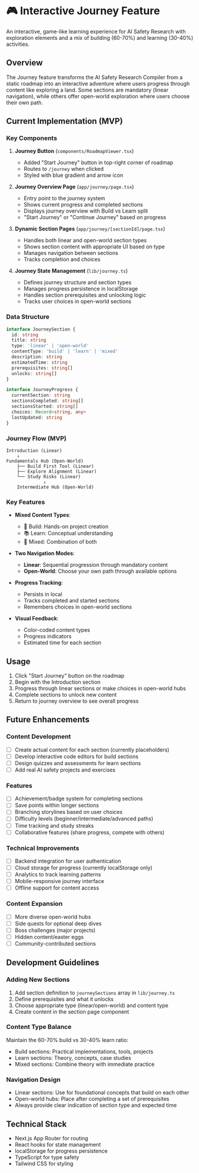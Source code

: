 # 🎮 Interactive Journey Feature

An interactive, game-like learning experience for AI Safety Research with exploration elements and a mix of building (60-70%) and learning (30-40%) activities.

## Overview

The Journey feature transforms the AI Safety Research Compiler from a static roadmap into an interactive adventure where users progress through content like exploring a land. Some sections are mandatory (linear navigation), while others offer open-world exploration where users choose their own path.

## Current Implementation (MVP)

### Key Components

1. **Journey Button** (`components/RoadmapViewer.tsx`)
   - Added "Start Journey" button in top-right corner of roadmap
   - Routes to `/journey` when clicked
   - Styled with blue gradient and arrow icon

2. **Journey Overview Page** (`app/journey/page.tsx`)
   - Entry point to the journey system
   - Shows current progress and completed sections
   - Displays journey overview with Build vs Learn split
   - "Start Journey" or "Continue Journey" based on progress

3. **Dynamic Section Pages** (`app/journey/[sectionId]/page.tsx`)
   - Handles both linear and open-world section types
   - Shows section content with appropriate UI based on type
   - Manages navigation between sections
   - Tracks completion and choices

4. **Journey State Management** (`lib/journey.ts`)
   - Defines journey structure and section types
   - Manages progress persistence in localStorage
   - Handles section prerequisites and unlocking logic
   - Tracks user choices in open-world sections

### Data Structure

```typescript
interface JourneySection {
  id: string
  title: string
  type: 'linear' | 'open-world'
  contentType: 'build' | 'learn' | 'mixed'
  description: string
  estimatedTime: string
  prerequisites: string[]
  unlocks: string[]
}

interface JourneyProgress {
  currentSection: string
  sectionsCompleted: string[]
  sectionsStarted: string[]
  choices: Record<string, any>
  lastUpdated: string
}
```

### Journey Flow (MVP)

```
Introduction (Linear)
    ↓
Fundamentals Hub (Open-World)
    ├── Build First Tool (Linear)
    ├── Explore Alignment (Linear)
    └── Study Risks (Linear)
              ↓
    Intermediate Hub (Open-World)
```

### Key Features

- **Mixed Content Types**: 
  - 🔨 Build: Hands-on project creation
  - 📚 Learn: Conceptual understanding
  - 🎯 Mixed: Combination of both

- **Two Navigation Modes**:
  - **Linear**: Sequential progression through mandatory content
  - **Open-World**: Choose your own path through available options

- **Progress Tracking**: 
  - Persists in local
  - Tracks completed and started sections
  - Remembers choices in open-world sections

- **Visual Feedback**: 
  - Color-coded content types
  - Progress indicators
  - Estimated time for each section

## Usage

1. Click "Start Journey" button on the roadmap
2. Begin with the Introduction section
3. Progress through linear sections or make choices in open-world hubs
4. Complete sections to unlock new content
5. Return to journey overview to see overall progress

## Future Enhancements

### Content Development
- [ ] Create actual content for each section (currently placeholders)
- [ ] Develop interactive code editors for build sections
- [ ] Design quizzes and assessments for learn sections
- [ ] Add real AI safety projects and exercises

### Features
- [ ] Achievement/badge system for completing sections
- [ ] Save points within longer sections
- [ ] Branching storylines based on user choices
- [ ] Difficulty levels (beginner/intermediate/advanced paths)
- [ ] Time tracking and study streaks
- [ ] Collaborative features (share progress, compete with others)

### Technical Improvements
- [ ] Backend integration for user authentication
- [ ] Cloud storage for progress (currently localStorage only)
- [ ] Analytics to track learning patterns
- [ ] Mobile-responsive journey interface
- [ ] Offline support for content access

### Content Expansion
- [ ] More diverse open-world hubs
- [ ] Side quests for optional deep dives
- [ ] Boss challenges (major projects)
- [ ] Hidden content/easter eggs
- [ ] Community-contributed sections

## Development Guidelines

### Adding New Sections

1. Add section definition to `journeySections` array in `lib/journey.ts`
2. Define prerequisites and what it unlocks
3. Choose appropriate type (linear/open-world) and content type
4. Create content in the section page component

### Content Type Balance

Maintain the 60-70% build vs 30-40% learn ratio:
- Build sections: Practical implementations, tools, projects
- Learn sections: Theory, concepts, case studies
- Mixed sections: Combine theory with immediate practice

### Navigation Design

- Linear sections: Use for foundational concepts that build on each other
- Open-world hubs: Place after completing a set of prerequisites
- Always provide clear indication of section type and expected time

## Technical Stack

- Next.js App Router for routing
- React hooks for state management
- localStorage for progress persistence
- TypeScript for type safety
- Tailwind CSS for styling